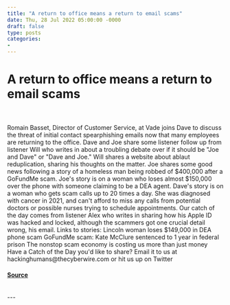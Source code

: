 ```yaml
---
title: "A return to office means a return to email scams"
date: Thu, 28 Jul 2022 05:00:00 -0000
draft: false
type: posts
categories: 
- 
---
```

# A return to office means a return to email scams

<br/>

<br/>
Romain Basset, Director of Customer Service, at Vade joins Dave to discuss the threat of initial contact spearphishing emails now that many employees are returning to the office. Dave and Joe share some listener follow up from listener Will who writes in about a troubling debate over if it should be "Joe and Dave" or "Dave and Joe." Will shares a website about ablaut reduplication, sharing his thoughts on the matter. Joe shares some good news following a story of a homeless man being robbed of $400,000 after a GoFundMe scam. Joe's story is on a woman who loses almost $150,000 over the phone with someone claiming to be a DEA agent. Dave's story is on a woman who gets scam calls up to 20 times a day. She was diagnosed with cancer in 2021, and can't afford to miss any calls from potential doctors or possible nurses trying to schedule appointments. Our catch of the day comes from listener Alex who writes in sharing how his Apple ID was hacked and locked, although the scammers got one crucial detail wrong, his email. Links to stories: Lincoln woman loses $149,000 in DEA phone scam GoFundMe scam: Kate McClure sentenced to 1 year in federal prison The nonstop scam economy is costing us more than just money Have a Catch of the Day you'd like to share? Email it to us at hackinghumans@thecyberwire.com or hit us up on Twitter

#### [Source](https://thecyberwire.com/podcasts/hacking-humans/206/notes)

<br/>
---
